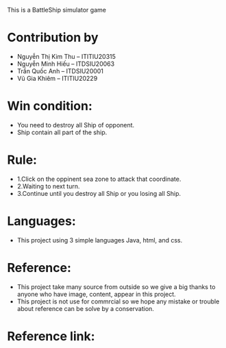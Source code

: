 This is a BattleShip simulator game

# Contribution by
- Nguyễn Thị Kim Thu – ITITIU20315
- Nguyễn Minh Hiếu – ITDSIU20063
- Trần Quốc Anh – ITDSIU20001
- Vũ Gia Khiêm – ITITIU20229

# Win condition:
- You need to destroy all Ship of opponent.
- Ship contain all part of the ship.

# Rule:
- 1.Click on the oppinent sea zone to attack that coordinate.
- 2.Waiting to next turn.
- 3.Continue until you destroy all Ship or you losing all Ship.

# Languages:
- This project using 3 simple languages Java, html, and css.

# Reference:
- This project take many source from outside so we give a big thanks to
anyone who have image, content, appear in this project.
- This project is not use for commrcial so we hope any mistake or trouble
about reference can be solve by a conservation.

# Reference link:
